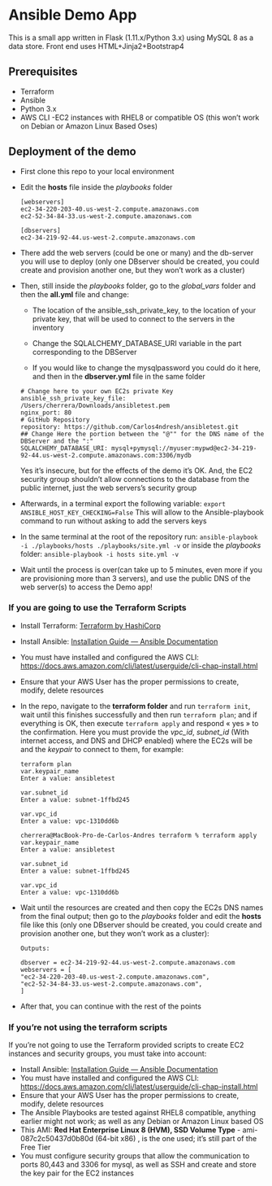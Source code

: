 # Ansible Demo App
This is a small app written in Flask (1.11.x/Python 3.x) using MySQL 8 as a data store. Front end uses HTML+Jinja2+Bootstrap4

## Prerequisites
- Terraform
- Ansible
- Python 3.x
- AWS CLI
-EC2 instances with RHEL8 or compatible OS (this won’t work on Debian or Amazon Linux Based Oses)

## Deployment of the demo
- First clone this repo to your local environment
- Edit the **hosts** file inside the *playbooks* folder
	
	~~~~
	[webservers]
	ec2-34-220-203-40.us-west-2.compute.amazonaws.com
	ec2-52-34-84-33.us-west-2.compute.amazonaws.com

	[dbservers]
	ec2-34-219-92-44.us-west-2.compute.amazonaws.com
   	~~~~~


- There add the web servers (could be one or many) and the db-server you will use to deploy (only one DBserver should be created, you 	could create and provision another one, but they won’t work as a cluster)

- Then, still inside the *playbooks* folder, go to the *global_vars* folder and then the **all.yml** file and change:
		
	- The location of the ansible_ssh_private_key, to the location of your private key, that will be used to connect to the servers in the inventory

	- Change the SQLALCHEMY_DATABASE_URI variable in the part corresponding to the DBServer

	- If you would like to change the mysqlpassword you could do it here, and then in the **dbserver.yml** file in the same folder
	
	~~~~~
	# Change here to your own EC2s private Key
	ansible_ssh_private_key_file: /Users/cherrera/Downloads/ansibletest.pem
	nginx_port: 80
	# GitHub Repository
	repository: https://github.com/Carlos4ndresh/ansibletest.git
	## Change Here the portion between the "@"" for the DNS name of the DBServer and the ":"
	SQLALCHEMY_DATABASE_URI: mysql+pymysql://myuser:mypwd@ec2-34-219-92-44.us-west-2.compute.amazonaws.com:3306/mydb
	~~~~~~
		
	Yes it’s insecure, but for the effects of the demo it’s OK. And, the EC2 security group shouldn’t allow connections to the database from the public internet, just the web servers’s security group
	
- Afterwards, in a terminal export the following variable:
	`export ANSIBLE_HOST_KEY_CHECKING=False`
	This will allow to the Ansible-playbook command to run without asking 	to add the servers keys
- In the same terminal at the root of the repository  run:
	`ansible-playbook -i ./playbooks/hosts ./playbooks/site.yml -v`
	or inside the *playbooks* folder:
	`ansible-playbook -i hosts site.yml -v`
	
- Wait until the process is over(can take up to 5 minutes, even more if you are provisioning more than 3 servers), and use the public DNS of the web server(s) to access the Demo app!
	
	
### If you are going to use the Terraform Scripts
- Install Terraform: [Terraform by HashiCorp](https://www.terraform.io)
- Install Ansible: [Installation Guide — Ansible Documentation](https://docs.ansible.com/ansible/latest/installation_guide/intro_installation.html#installing-the-control-node)
- You must have installed and configured the AWS CLI: https://docs.aws.amazon.com/cli/latest/userguide/cli-chap-install.html
- Ensure that your AWS User has the proper permissions to create, modify, delete resources
- In the repo, navigate to the **terraform folder** and run `terraform init`, wait until this finishes successfully and then run `terraform plan`; and if everything is OK, then execute `terraform apply` and respond « yes » to the confirmation. Here you must provide the *vpc_id*, *subnet_id* (With internet access, and DNS and DHCP enabled) where the EC2s will be and the *keypair* to connect to them, for example:

	~~~~~
	terraform plan
	var.keypair_name
	Enter a value: ansibletest

	var.subnet_id
	Enter a value: subnet-1ffbd245

	var.vpc_id
	Enter a value: vpc-1310dd6b
	~~~~~~

	~~~~~~
	cherrera@MacBook-Pro-de-Carlos-Andres terraform % terraform apply 
	var.keypair_name
	Enter a value: ansibletest

	var.subnet_id
	Enter a value: subnet-1ffbd245

	var.vpc_id
	Enter a value: vpc-1310dd6b
	~~~~~~~


- Wait until the resources are created and then copy the EC2s DNS names from the final output; then go to the *playbooks* folder and edit the **hosts** file like this (only one DBserver should be created, you could create and provision another one, but they won’t work as a cluster):
	
	~~~~~
	Outputs:

	dbserver = ec2-34-219-92-44.us-west-2.compute.amazonaws.com
	webservers = [
	"ec2-34-220-203-40.us-west-2.compute.amazonaws.com",
	"ec2-52-34-84-33.us-west-2.compute.amazonaws.com",
	]

	~~~~~

- After that, you can continue with the rest of the points


### If you’re not using the terraform scripts

If you’re not going to use the Terraform provided scripts to create EC2 instances and security groups, you must take into account:

- Install Ansible: [Installation Guide — Ansible Documentation](https://docs.ansible.com/ansible/latest/installation_guide/intro_installation.html#installing-the-control-node)
- You must have installed and configured the AWS CLI: https://docs.aws.amazon.com/cli/latest/userguide/cli-chap-install.html
- Ensure that your AWS User has the proper permissions to create, modify, delete resources
- The Ansible Playbooks are tested against RHEL8 compatible, anything earlier might not work; as well as any Debian or Amazon Linux based OS
- This AMI: **Red Hat Enterprise Linux 8 (HVM), SSD Volume Type** - ami-087c2c50437d0b80d (64-bit x86) , is the one used; it’s still part of the Free Tier
- You must configure security groups that allow the communication to ports 80,443 and 3306 for mysql, as well as SSH and create and store the key pair for the EC2 instances 
